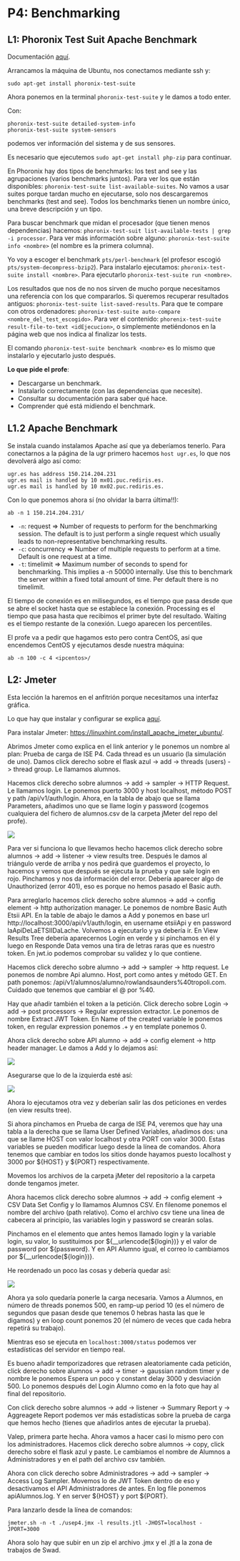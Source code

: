 # P4: Benchmarking

## L1: Phoronix Test Suit Apache Benchmark

Documentación [aquí](https://www.phoronix-test-suite.com/).

Arrancamos la máquina de Ubuntu, nos conectamos mediante ssh y:

```
sudo apt-get install phoronix-test-suite
```

Ahora ponemos en la terminal `phoronix-test-suite` y le damos a todo enter.

Con:

```
phoronix-test-suite detailed-system-info
phoronix-test-suite system-sensors
```

podemos ver información del sistema y de sus sensores.

Es necesario que ejecutemos `sudo apt-get install php-zip` para continuar.

En Phoronix hay dos tipos de benchmarks: los test and see y las agrupaciones (varios benchmarks juntos). Para ver los que están disponibles: `phoronix-test-suite list-available-suites`. No vamos a usar suites porque tardan mucho en ejecutarse, solo nos descargaremos benchmarks (test and see). Todos los benchmarks tienen un nombre único, una breve descripción y un tipo.

Para buscar benchmark que midan el procesador (que tienen menos dependencias) hacemos: `phoronix-test-suit list-available-tests | grep -i processor`. Para ver más información sobre alguno: `phoronix-test-suite info <nombre>` (el nombre es la primera columna).

Yo voy a escoger el benchmark `pts/perl-benchmark` (el profesor escogió `pts/system-decompress-bzip2`).
Para instalarlo ejecutamos: `phoronix-test-suite install <nombre>`. Para ejecutarlo `phoronix-test-suite run <nombre>`.

Los resultados que nos de no nos sirven de mucho porque necesitamos una referencia con los que compararlos. Si queremos recuperar resultados antiguos: `phoronix-test-suite list-saved-results`. Para que te compare con otros ordenadores: `phoronix-test-suite auto-compare <nombre_del_test_escogido>`. Para ver el contenido: `phorenix-test-suite result-file-to-text <idEjecucion>`, o simplemente metiéndonos en la página web que nos indica al finalizar los tests.

El comando `phoronix-test-suite benchmark <nombre>` es lo mismo que instalarlo y ejecutarlo justo después.

**Lo que pide el profe**:

- Descargarse un benchmark.
- Instalarlo correctamente (con las dependencias que necesite).
- Consultar su documentación para saber qué hace.
- Comprender qué está midiendo el benchmark.

## L1.2 Apache Benchmark

Se instala cuando instalamos Apache así que ya deberíamos tenerlo. Para conectarnos a la página de la ugr primero hacemos `host ugr.es`, lo que nos devolverá algo así como:
~~~shell 
ugr.es has address 150.214.204.231
ugr.es mail is handled by 10 mx01.puc.rediris.es.
ugr.es mail is handled by 10 mx02.puc.rediris.es.
~~~
Con lo que ponemos ahora sí (no olvidar la barra última!!):

```
ab -n 1 150.214.204.231/
```

- `-n`: request => Number of requests to perform for the benchmarking session. The default is to just perform a single request which usually leads to non-representative benchmarking results.
- `-c`: concurrency => Number of multiple requests to perform at a time. Default is one request at a time.
- `-t`: timelimit => Maximum number of seconds to spend for benchmarking. This implies a -n 50000 internally. Use this to benchmark the server within a fixed total amount of time. Per default there is no timelimit.

El tiempo de conexión es en milisegundos, es el tiempo que pasa desde que se abre el socket hasta que se establece la conexión. Processing es el tiempo que pasa hasta que recibimos el primer byte del resultado. Waiting es el tiempo restante de la conexión. Luego aparecen los percentiles.

El profe va a pedir que hagamos esto pero contra CentOS, así que encendemos CentOS y ejecutamos desde nuestra máquina:

```
ab -n 100 -c 4 <ipcentos>/
```

## L2: Jmeter

Esta lección la haremos en el anfitrión porque necesitamos una interfaz gráfica.

Lo que hay que instalar y configurar se explica [aquí](https://github.com/davidPalomar-ugr/iseP4JMeter).

Para instalar Jmeter: https://linuxhint.com/install_apache_jmeter_ubuntu/.

Abrimos Jmeter como explica en el link anterior y le ponemos un nombre al plan: Prueba de carga de ISE P4. Cada thread
es un usuario (la simulación de uno). Damos click derecho sobre el flask azul -> add -> threads (users) -> thread group.
Le llamamos alumnos.

Hacemos click derecho sobre alumnos -> add -> sampler -> HTTP Request. Le llamamos login. Le ponemos puerto 3000 y host localhost, método POST y path /api/v1/auth/login. Ahora, en la tabla de abajo que se llama Parameters, añadimos uno que
se llame login y password (cogemos cualquiera del fichero de alumnos.csv de la carpeta jMeter del repo del profe).

![](1.png)

Para ver si funciona lo que llevamos hecho hacemos click derecho sobre alumnos -> add -> listener -> view results tree. Después le damos al triángulo verde de arriba y nos pedirá que guardemos el proyecto, lo hacemos y vemos que después se
ejecuta la prueba y que sale login en rojo. Pinchamos y nos da información del error. Debería aparecer algo de Unauthorized (error 401), eso es porque no hemos pasado el Basic auth.

Para arreglarlo hacemos click derecho sobre alumnos -> add -> config element -> http authorization manager. Le ponemos de nombre Basic Auth Etsii API. En la table de abajo le damos a Add y ponemos en base url http://localhost:3000/api/v1/auth/login, en username etsiiApi y en password laApiDeLaETSIIDaLache. Volvemos a ejecutarlo y ya debería ir. En View Results Tree debería aparecernos Login en verde y si pinchamos en él y luego en Responde Data vemos una tira de letras raras que es nuestro token. En jwt.io podemos comprobar su validez y lo que contiene.

Hacemos click derecho sobre alumno -> add -> sampler -> http request. Le ponemos de nombre Api alumno. Host, port como antes y método GET. En path ponemos: /api/v1/alumnos/alumno/rowlandsaunders%40tropoli.com. Cuidado que tenemos que cambiar el @ por %40.

Hay que añadir también el token a la petición. Click derecho sobre Login -> add -> post processors -> Regular expression extractor. Le ponemos de nombre Extract JWT Token. En Name of the created variable le ponemos token, en regular expression ponemos .+ y en template ponemos $0$.

Ahora click derecho sobre API alumno -> add -> config element -> http header manager. Le damos a Add y lo dejamos así:

![](2.png)

Asegurarse que lo de la izquierda esté así:

![](3.png)

Ahora lo ejecutamos otra vez y deberían salir las dos peticiones en verdes (en view results tree).

Si ahora pinchamos en Prueba de carga de ISE P4, veremos que hay una tabla a la derecha que se llama User Defined Variables, añadimos dos: una que se llame HOST con valor localhost y otra PORT con valor 3000. Estas variables se pueden modificar luego desde la línea de comandos. Ahora tenemos que cambiar en todos los sitios donde hayamos puesto localhost y 3000 por ${HOST} y ${PORT} respectivamente.

Movemos los archivos de la carpeta jMeter del repositorio a la carpeta donde tengamos jmeter.

Ahora hacemos click derecho sobre alumnos -> add -> config element -> CSV Data Set Config y lo llamamos Alumnos CSV. En filenome ponemos el nombre del archivo (path relativo). Como el archivo csv tiene una linea de cabecera al principio, las variables login y password se crearán solas.

Pinchamos en el elemento que antes hemos llamado login y la variable login, su valor, lo sustituimos por ${__urlencode(${login})} y el valor de password por \${password}. Y en API Alumno igual, el correo lo cambiamos por ${__urlencode(${login})}.

He reordenado un poco las cosas y debería quedar así:

![](4.png)

Ahora ya solo quedaría ponerle la carga necesaria. Vamos a Alumnos, en número de threads ponemos 500, en ramp-up period 10 (es el número de segundos que pasan desde que tenemos 0 hebras hasta las que le digamos) y en loop count ponemos 20 (el número de veces que cada hebra repetirá su trabajo).

Mientras eso se ejecuta en `localhost:3000/status` podemos ver estadísticas del servidor en tiempo real.

Es bueno añadir temporizadores que retrasen aleatoriamente cada petición, click derecho sobre alumnos -> add -> timer -> gaussian random timer y de nombre le ponemos Espera un poco y constant delay 3000 y desviación 500. Lo ponemos después del Login Alumno como en la foto que hay al final del repositorio.

Con click derecho sobre alumnos -> add -> listener -> Summary Report y -> Aggreagete Report podemos ver más estadísticas sobre la prueba de carga que hemos hecho (tienes que añadirlos antes de ejecutar la prueba).

Valep, primera parte hecha. Ahora vamos a hacer casi lo mismo pero con los administradores. Hacemos click derecho sobre alumnos -> copy, click derecho sobre el flask azul y paste. Le cambiamos el nombre de Alumnos a Administradores y en el path del archivo csv también.

Ahora con click derecho sobre Administradores -> add -> sampler -> Access Log Sampler. Movemos lo de JWT Token dentro de eso y desactivamos el API Administradores de antes. En log file ponemos apiAlumnos.log. Y en server ${HOST} y port ${PORT}.

Para lanzarlo desde la línea de comandos:

```
jmeter.sh -n -t ./usep4.jmx -l results.jtl -JHOST=localhost -JPORT=3000
```

Ahora solo hay que subir en un zip el archivo .jmx y el .jtl a la zona de trabajos de Swad.
